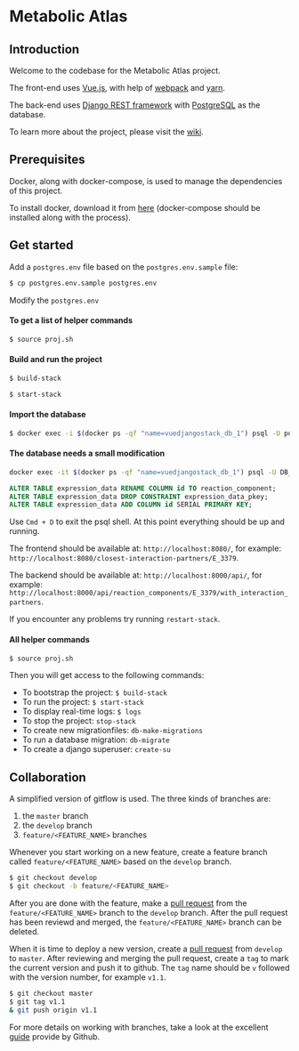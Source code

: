 # Metabolic Atlas

## Introduction

Welcome to the codebase for the Metabolic Atlas project.

The front-end uses [Vue.js](https://vuejs.org), with help of [webpack](https://webpack.js.org) and [yarn](https://yarnpkg.com/en/). 

The back-end uses [Django REST framework](http://www.django-rest-framework.org) with [PostgreSQL](https://www.postgresql.org) as the database.

To learn more about the project, please visit the [wiki](https://github.com/SysBioChalmers/hma-prototype/wiki).

## Prerequisites
Docker, along with docker-compose, is used to manage the dependencies of this project. 

To install docker, download it from [here](https://www.docker.com/products/docker) (docker-compose should be installed along with the process).


## Get started

Add a `postgres.env` file based on the `postgres.env.sample` file:

```bash
$ cp postgres.env.sample postgres.env
```

Modify the `postgres.env` 

#### To get a list of helper commands

```bash
$ source proj.sh
```

#### Build and run the project

```bash
$ build-stack
```

```bash
$ start-stack
```

#### Import the database

```bash
$ docker exec -i $(docker ps -qf "name=vuedjangostack_db_1") psql -U postgres hma < PATH_TO_DB_FILE
```

#### The database needs a small modification

```bash
docker exec -it $(docker ps -qf "name=vuedjangostack_db_1") psql -U DB_USERNAME DB_NAME
```

```sql
ALTER TABLE expression_data RENAME COLUMN id TO reaction_component;
ALTER TABLE expression_data DROP CONSTRAINT expression_data_pkey;
ALTER TABLE expression_data ADD COLUMN id SERIAL PRIMARY KEY;
```

Use `Cmd + D` to exit the psql shell. At this point everything should be up and running.

The frontend should be available at: `http://localhost:8080/`, for example: `http://localhost:8080/closest-interaction-partners/E_3379`.

 The backend should be available at: `http://localhost:8000/api/`, for example: `http://localhost:8000/api/reaction_components/E_3379/with_interaction_partners`.

If you encounter any problems try running `restart-stack`.

#### All helper commands

```bash
$ source proj.sh
```

Then you will get access to the following commands:

* To bootstrap the project: `$ build-stack`
* To run the project: `$ start-stack`
* To display real-time logs: `$ logs`
* To stop the project: `stop-stack`
* To create new migrationfiles: `db-make-migrations`
* To run a database migration: `db-migrate`
* To create a django superuser: `create-su`


## Collaboration
A simplified version of gitflow is used. The three kinds of branches are:

1. the `master` branch
2. the `develop` branch
3. `feature/<FEATURE_NAME>` branches

Whenever you start working on a new feature, create a feature branch called `feature/<FEATURE_NAME>` based on the `develop` branch.

```bash
$ git checkout develop
$ git checkout -b feature/<FEATURE_NAME>
```

After you are done with the feature, make a [pull request](https://github.com/SysBioChalmers/hma-prototype/compare) from the `feature/<FEATURE_NAME>` branch to the `develop` branch. After the pull request has been reviewd and merged, the `feature/<FEATURE_NAME>` branch can be deleted.

When it is time to deploy a new version, create a [pull request](https://github.com/SysBioChalmers/hma-prototype/compare) from `develop` to `master`. After reviewing and merging the pull request, create a `tag` to mark the current version and push it to github. The `tag` name should be `v` followed with the version number, for example `v1.1`.

```bash
$ git checkout master
$ git tag v1.1
& git push origin v1.1
```

For more details on working with branches, take a look at the excellent [guide](https://guides.github.com/introduction/flow/) provide by Github.